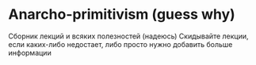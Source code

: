 # Anarcho-primitivism (guess why)
Сборник лекций и всяких полезностей (надеюсь) 
Скидывайте лекции, если каких-либо недостает, либо просто нужно добавить больше информации

